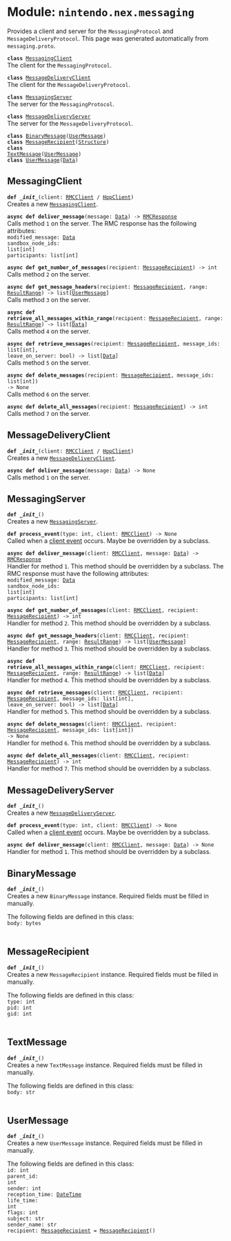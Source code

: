 
# Module: <code>nintendo.nex.messaging</code>

Provides a client and server for the `MessagingProtocol` and `MessageDeliveryProtocol`. This page was generated automatically from `messaging.proto`.

<code>**class** [MessagingClient](#messagingclient)</code><br>
<span class="docs">The client for the `MessagingProtocol`.</span>

<code>**class** [MessageDeliveryClient](#messagedeliveryclient)</code><br>
<span class="docs">The client for the `MessageDeliveryProtocol`.</span>

<code>**class** [MessagingServer](#messagingserver)</code><br>
<span class="docs">The server for the `MessagingProtocol`.</span>

<code>**class** [MessageDeliveryServer](#messagedeliveryserver)</code><br>
<span class="docs">The server for the `MessageDeliveryProtocol`.</span>

<code>**class** [BinaryMessage](#binarymessage)([UserMessage](#usermessage))</code><br>
<code>**class** [MessageRecipient](#messagerecipient)([Structure](../common))</code><br>
<code>**class** [TextMessage](#textmessage)([UserMessage](#usermessage))</code><br>
<code>**class** [UserMessage](#usermessage)([Data](../common))</code><br>

## MessagingClient
<code>**def _\_init__**(client: [RMCClient](../rmc#rmcclient) / [HppClient](../hpp#hppclient))</code><br>
<span class="docs">Creates a new [`MessagingClient`](#messagingclient).</span>

<code>**async def deliver_message**(message: [Data](../common)) -> [RMCResponse](../common)</code><br>
<span class="docs">Calls method `1` on the server. The RMC response has the following attributes:<br>
<span class="docs">
<code>modified_message: [Data](../common)</code><br>
<code>sandbox_node_ids: list[int]</code><br>
<code>participants: list[int]</code><br>
</span>
</span>

<code>**async def get_number_of_messages**(recipient: [MessageRecipient](#messagerecipient)) -> int</code><br>
<span class="docs">Calls method `2` on the server.</span>

<code>**async def get_message_headers**(recipient: [MessageRecipient](#messagerecipient), range: [ResultRange](../common#resultrange)) -> list[[UserMessage](#usermessage)]</code><br>
<span class="docs">Calls method `3` on the server.</span>

<code>**async def retrieve_all_messages_within_range**(recipient: [MessageRecipient](#messagerecipient), range: [ResultRange](../common#resultrange)) -> list[[Data](../common)]</code><br>
<span class="docs">Calls method `4` on the server.</span>

<code>**async def retrieve_messages**(recipient: [MessageRecipient](#messagerecipient), message_ids: list[int], leave_on_server: bool) -> list[[Data](../common)]</code><br>
<span class="docs">Calls method `5` on the server.</span>

<code>**async def delete_messages**(recipient: [MessageRecipient](#messagerecipient), message_ids: list[int]) -> None</code><br>
<span class="docs">Calls method `6` on the server.</span>

<code>**async def delete_all_messages**(recipient: [MessageRecipient](#messagerecipient)) -> int</code><br>
<span class="docs">Calls method `7` on the server.</span>

## MessageDeliveryClient
<code>**def _\_init__**(client: [RMCClient](../rmc#rmcclient) / [HppClient](../hpp#hppclient))</code><br>
<span class="docs">Creates a new [`MessageDeliveryClient`](#messagedeliveryclient).</span>

<code>**async def deliver_message**(message: [Data](../common)) -> None</code><br>
<span class="docs">Calls method `1` on the server.</span>

## MessagingServer
<code>**def _\_init__**()</code><br>
<span class="docs">Creates a new [`MessagingServer`](#messagingserver).</span>

<code>**def process_event**(type: int, client: [RMCClient](../rmc#rmcclient)) -> None</code><br>
<span class="docs">Called when a [client event](../rmc#rmcevent) occurs. Maybe be overridden by a subclass.</span>

<code>**async def deliver_message**(client: [RMCClient](../rmc#rmcclient), message: [Data](../common)) -> [RMCResponse](../common)</code><br>
<span class="docs">Handler for method `1`. This method should be overridden by a subclass. The RMC response must have the following attributes:<br>
<span class="docs">
<code>modified_message: [Data](../common)</code><br>
<code>sandbox_node_ids: list[int]</code><br>
<code>participants: list[int]</code><br>
</span>
</span>

<code>**async def get_number_of_messages**(client: [RMCClient](../rmc#rmcclient), recipient: [MessageRecipient](#messagerecipient)) -> int</code><br>
<span class="docs">Handler for method `2`. This method should be overridden by a subclass.</span>

<code>**async def get_message_headers**(client: [RMCClient](../rmc#rmcclient), recipient: [MessageRecipient](#messagerecipient), range: [ResultRange](../common#resultrange)) -> list[[UserMessage](#usermessage)]</code><br>
<span class="docs">Handler for method `3`. This method should be overridden by a subclass.</span>

<code>**async def retrieve_all_messages_within_range**(client: [RMCClient](../rmc#rmcclient), recipient: [MessageRecipient](#messagerecipient), range: [ResultRange](../common#resultrange)) -> list[[Data](../common)]</code><br>
<span class="docs">Handler for method `4`. This method should be overridden by a subclass.</span>

<code>**async def retrieve_messages**(client: [RMCClient](../rmc#rmcclient), recipient: [MessageRecipient](#messagerecipient), message_ids: list[int], leave_on_server: bool) -> list[[Data](../common)]</code><br>
<span class="docs">Handler for method `5`. This method should be overridden by a subclass.</span>

<code>**async def delete_messages**(client: [RMCClient](../rmc#rmcclient), recipient: [MessageRecipient](#messagerecipient), message_ids: list[int]) -> None</code><br>
<span class="docs">Handler for method `6`. This method should be overridden by a subclass.</span>

<code>**async def delete_all_messages**(client: [RMCClient](../rmc#rmcclient), recipient: [MessageRecipient](#messagerecipient)) -> int</code><br>
<span class="docs">Handler for method `7`. This method should be overridden by a subclass.</span>

## MessageDeliveryServer
<code>**def _\_init__**()</code><br>
<span class="docs">Creates a new [`MessageDeliveryServer`](#messagedeliveryserver).</span>

<code>**def process_event**(type: int, client: [RMCClient](../rmc#rmcclient)) -> None</code><br>
<span class="docs">Called when a [client event](../rmc#rmcevent) occurs. Maybe be overridden by a subclass.</span>

<code>**async def deliver_message**(client: [RMCClient](../rmc#rmcclient), message: [Data](../common)) -> None</code><br>
<span class="docs">Handler for method `1`. This method should be overridden by a subclass.</span>

## BinaryMessage
<code>**def _\_init__**()</code><br>
<span class="docs">Creates a new `BinaryMessage` instance. Required fields must be filled in manually.</span>

The following fields are defined in this class:<br>
<span class="docs">
<code>body: bytes</code><br>
</span><br>

## MessageRecipient
<code>**def _\_init__**()</code><br>
<span class="docs">Creates a new `MessageRecipient` instance. Required fields must be filled in manually.</span>

The following fields are defined in this class:<br>
<span class="docs">
<code>type: int</code><br>
<code>pid: int</code><br>
<code>gid: int</code><br>
</span><br>

## TextMessage
<code>**def _\_init__**()</code><br>
<span class="docs">Creates a new `TextMessage` instance. Required fields must be filled in manually.</span>

The following fields are defined in this class:<br>
<span class="docs">
<code>body: str</code><br>
</span><br>

## UserMessage
<code>**def _\_init__**()</code><br>
<span class="docs">Creates a new `UserMessage` instance. Required fields must be filled in manually.</span>

The following fields are defined in this class:<br>
<span class="docs">
<code>id: int</code><br>
<code>parent_id: int</code><br>
<code>sender: int</code><br>
<code>reception_time: [DateTime](../common#datetime)</code><br>
<code>life_time: int</code><br>
<code>flags: int</code><br>
<code>subject: str</code><br>
<code>sender_name: str</code><br>
<code>recipient: [MessageRecipient](#messagerecipient) = [MessageRecipient](#messagerecipient)()</code><br>
</span><br>

